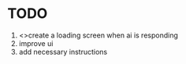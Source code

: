 # TODO

1. <>create a loading screen when ai is responding
2. improve ui
3. add necessary instructions   